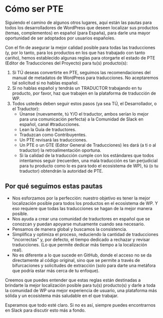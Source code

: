 # Cómo ser PTE

Siguiendo el camino de algunos otros lugares, aquí están las pautas para todos los desarrolladores de WordPress que deseen localizar sus productos (temas, complementos) en español (para España), para darle una mayor oportunidad de ser adoptados por usuarios españoles.

Con el fin de asegurar la mejor calidad posible para todas las traducciones (y, por lo tanto, para los productos en los que has trabajado con tanto cariño), hemos establecido algunas reglas para otorgarte el estado de PTE (Editor de Traducciones del Proyecto) para tu(s) producto(s):

1. Si TÚ deseas convertirte en PTE, seguimos las recomendaciones del manual de metadatos de WordPress para traducciones. No aceptaremos tal solicitud si no hablas español.
2. Si no hablas español y tendrás un TRADUCTOR trabajando en tu producto, por favor, haz que trabajen en la plataforma de traducción de WP.
3. Todos ustedes deben seguir estos pasos (ya sea TÚ, el Desarrollador, o el Traductor):
   - Únanse (nuevamente, tú Y/O el traductor, ambos serían lo mejor para una comunicación perfecta) a la Comunidad de Slack en español, canal #traducciones.
   - Lean la Guía de traductores.
   - Traduzcan como Contribuyentes.
   - Un PTE revisará las traducciones.
   - Un PTE o un GTE (Editor General de Traducciones) les dará (a ti o al traductor) la retroalimentación oportuna.
   - Si la calidad de la traducción cumple con los estándares que todos intentamos seguir (recuerden, una mala traducción es tan perjudicial para tu producto como lo es para todo el ecosistema de WP), tú (o tu traductor) obtendrán la autoridad de PTE.

## Por qué seguimos estas pautas

- Nos esforzamos por la perfección: nuestro objetivo es tener la mejor localización posible para todos los productos en el ecosistema de WP. Y eso requiere que todas las traducciones se hagan de la mejor manera posible.
- Nos ayuda a crear una comunidad de traductores en español que se conozcan y puedan apoyarse mutuamente cuando sea necesario.
- Pensamos de manera global y buscamos la consistencia.
- Simplifica y optimiza el proceso, reduciendo la cantidad de traducciones "incorrectas" y, por defecto, el tiempo dedicado a rechazar y revisar traducciones. (Lo que permite dedicar más tiempo a la localización real).
- No es diferente a lo que sucede en GitHub, donde el acceso no se da directamente al código original, sino que se permite a través de bifurcaciones y solicitudes de extracción (solo para darte una metáfora que podría estar más cerca de tu enfoque).

Creemos que puedes entender que estas reglas están destinadas a brindarte la mejor localización posible para tu(s) producto(s) y darle a toda la comunidad de WP una mejor experiencia de usuario, una plataforma más sólida y un ecosistema más saludable en el que trabajar.

Esperamos que todo esté claro. Si no es así, siempre puedes encontrarnos en Slack para discutir esto más a fondo.
